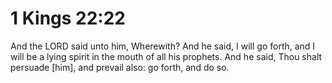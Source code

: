 # 1 Kings 22:22

And the LORD said unto him, Wherewith? And he said, I will go forth, and I will be a lying spirit in the mouth of all his prophets. And he said, Thou shalt persuade [him], and prevail also: go forth, and do so.